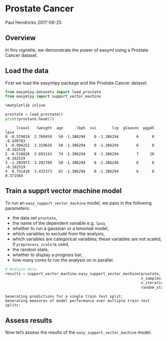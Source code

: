 
# Prostate Cancer

Paul Hendricks
2017-06-25

## Overview

In this vignette, we demonstrate the power of easyml using a Prostate Cancer dataset.

## Load the data

First we load the easymlpy package and the Prostate Cancer dataset.



```python
from easymlpy.datasets import load_prostate
from easymlpy import support_vector_machine

%matplotlib inline
```


```python
prostate = load_prostate()
print(prostate.head())
```

         lcavol   lweight  age      lbph  svi       lcp  gleason  pgg45      lpsa
    0 -0.579818  2.769459   50 -1.386294    0 -1.386294        6      0 -0.430783
    1 -0.994252  3.319626   58 -1.386294    0 -1.386294        6      0 -0.162519
    2 -0.510826  2.691243   74 -1.386294    0 -1.386294        7     20 -0.162519
    3 -1.203973  3.282789   58 -1.386294    0 -1.386294        6      0 -0.162519
    4  0.751416  3.432373   62 -1.386294    0 -1.386294        6      0  0.371564


## Train a supprt vector machine model

To run an `easy_support_vector_machine` model, we pass in the following parameters:

* the data set `prostate`,
* the name of the dependent variable e.g. `lpsa`,
* whether to run a gaussian or a binomial model,
* which variables to exclude from the analysis,
* which variables are categorical variables; these variables are not scaled, if `preprocess_scale` is used,
* the random state,
* whether to display a progress bar,
* how many cores to run the analysis on in parallel.


```python
# Analyze data
results = support_vector_machine.easy_support_vector_machine(prostate, 'lpsa',
                                                             n_samples=10, n_divisions=10, 
                                                             n_iterations=10, progress_bar=False, 
                                                             random_state=12345, n_core=1)
```

    Generating predictions for a single train test split:
    Generating measures of model performance over multiple train test splits:


## Assess results

Now let’s assess the results of the `easy_support_vector_machine` model.


```python

```
